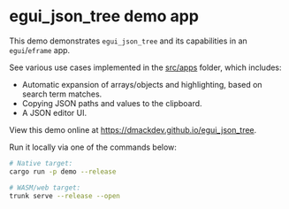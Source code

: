 # egui_json_tree demo app

This demo demonstrates `egui_json_tree` and its capabilities in an `egui`/`eframe` app.

See various use cases implemented in the [src/apps](https://github.com/dmackdev/egui_json_tree/tree/main/demo/src/apps) folder, which includes:

- Automatic expansion of arrays/objects and highlighting, based on search term matches.
- Copying JSON paths and values to the clipboard.
- A JSON editor UI.

View this demo online at <https://dmackdev.github.io/egui_json_tree>.

Run it locally via one of the commands below:

```bash
# Native target:
cargo run -p demo --release

# WASM/web target:
trunk serve --release --open
```

